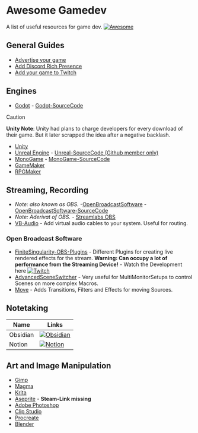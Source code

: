 # Awesome Gamedev

A list of useful resources for game dev. [![Awesome](https://awesome.re/badge.svg)](https://awesome.re)

## General Guides
- [Advertise your game](/guides/how-to-advertise-your-game.md)
- [Add Discord Rich Presence](/guides/how-to-add-discord-rich-presence.md)
- [Add your game to Twitch](/guides/how-to-add-your-game-to-twitch.md)


## Engines
- [Godot](https://godotengine.org/) - [Godot-SourceCode](https://github.com/godotengine/godot)

> [!CAUTION] 
> **Unity Note**: Unity had plans to charge developers for every download of their game. But it later scrapped the idea after a negative backlash.

- [Unity](https://unity.com/)
- [Unreal Engine](https://www.unrealengine.com/en-US/) - [Unreal-SourceCode (Github member only)](https://github.com/EpicGames/UnrealEngine)
- [MonoGame](https://www.monogame.net/) - [MonoGame-SourceCode](https://github.com/monogame/monogame)
- [GameMaker](https://www.yoyogames.com/en/gamemaker)
- [RPGMaker](https://www.rpgmakerweb.com/)

## Streaming, Recording
- _Note: also known as OBS._ -[OpenBroadcastSoftware](https://obsproject.com/) - [OpenBroadcastSoftware-SourceCode](https://github.com/obsproject)
- _Note: Aderivat of OBS._ - [Streamlabs OBS](https://streamlabs.com/)
- [VB-Audio](https://vb-audio.com/Cable/) - Add virtual audio cables to your system. Useful for routing.

### Open Broadcast Software
- [FiniteSingularity-OBS-Plugins](https://github.com/finitesingularity) - Different Plugins for creating live rendered effects for the stream. **Warning: Can occupy a lot of performance from the Streaming Device!** - Watch the Development here [![Twitch](https://img.shields.io/badge/Twitch-a970ff?style=for-the-badge&logo=Twitch&logoColor=white)](https://www.twitch.tv/finitesingularity) 
- [AdvancedSceneSwitcher](https://obsproject.com/forum/resources/advanced-scene-switcher.395/) - Very useful for MultiMonitorSetups to control Scenes on more complex Macros.
- [Move](https://obsproject.com/forum/resources/move.913/) - Adds Transitions, Filters and Effects for moving Sources.

## Notetaking

| Name     | Links |
| -------- | ----- |
| Obsidian | [![Obsidian](https://img.shields.io/badge/Obsidian-%23483699.svg?style=for-the-badge&logo=obsidian&logoColor=white)](https://obsidian.md/)      |
| Notion | [![Notion](https://img.shields.io/badge/Notion-%23000000.svg?style=for-the-badge&logo=notion&logoColor=white)](https://www.notion.so/)      |

## Art and Image Manipulation

- [Gimp](https://www.gimp.org/)
- [Magma](https://magma.com/)
- [Krita](https://krita.org/)
- [Aseprite](https://www.aseprite.org/) - **Steam-Link missing**
- [Adobe Photoshop](https://www.adobe.com/products/photoshop.html)
- [Clip Studio](https://www.clipstudio.net/en/)
- [Procreate](https://procreate.com/)
- [Blender](https://www.blender.org/)



